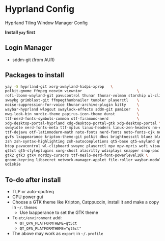 # Hyprland Config
Hyprland Tiling Window Manager Config

**Install `yay` first**

## Login Manager

- sddm-git (from AUR)

## Packages to install

```bash
yay -S hyprland-git xorg-xwayland-hidpi-xprop 	\
polkit-gnome ffmpeg neovim viewnior                       	\
rofi-lbonn-wayland-git pavucontrol thunar thunar-volman starship wl-clipboard wf-recorder 	\
swaybg grimblast-git ffmpegthumbnailer tumbler playerctl  	\
noise-suppression-for-voice thunar-archive-plugin kitty   	\
waybar-hyprland wlogout swaylock-effects sddm-git pamixer 	\
nwg-look-bin nordic-theme papirus-icon-theme dunst        	\
ttf-nerd-fonts-symbols-common otf-firamono-nerd             \
xdg-desktop-portal-hyprland xdg-desktop-portal-gtk xdg-desktop-portal \ 
swayidle nerd-fonts-meta ttf-mplus linux-headers linux-zen-headers nm-connection-editor\ 
ttf-dejavu otf-latinmodern-math noto-fonts nerd-fonts noto-fonts-cjk noto-fonts-emoji \
gvfs lxappearance kripton-theme-git polkit dbus brightnessctl bluez bluez-utils blueman\
zsh zsh-syntax-highlighting zsh-autocompletions qt5-base qt5-wayland qt6-base qt6-wayand \
btop pavucontrol wl-clipboard swaync playerctl mpv mpv-mpris wofi visual-studio-code-bin \
qt5ct qt5-styleplugins xorg-xhost alacritty wdisplays snapper snap-pac grub-btrfs python-pip\
gtk2 gtk3 gtk4 nordzy-cursors ttf-meslo-nerd-font-powerlevel10k \
gnome-keyring libsecret network-manager-applet file-roller waybar-module-pacman-updates-git \
udiskie
```

## To-do after install

- TLP or auto-cpufreq
- CPU power gui
- Choose a GTK theme like Kripton, Catppuccin, install it and make a copy in `~/.themes`
    - Use lxapperance to set the GTK theme
- To `etc/environment` add:
    - `QT_QPA_PLATFORMTHEME=qt5ct`
    - `QT_QPA_PLATFORMTHEME="qt5ct"`
- The above may work as `export` in `~/.profile`

